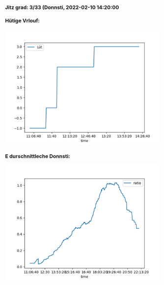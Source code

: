 ### Jitz grad: 3/33 (Donnsti, 2022-02-10 14:20:00

### Hütige Vrlouf:
![Graph](Today.png)

### E durschnittleche Donnsti:
![Graph](Donnsti.png)
